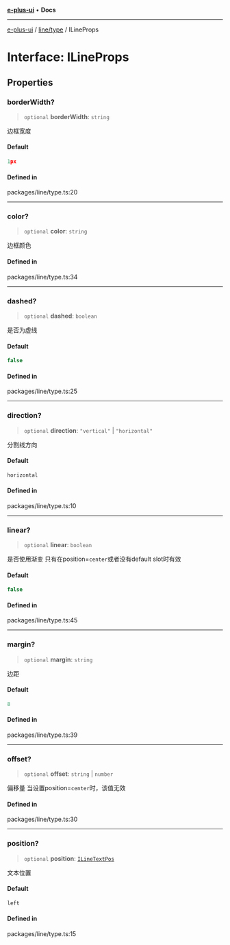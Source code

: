 [**e-plus-ui**](../../../README.md) • **Docs**

***

[e-plus-ui](../../../modules.md) / [line/type](../README.md) / ILineProps

# Interface: ILineProps

## Properties

### borderWidth?

> `optional` **borderWidth**: `string`

边框宽度

#### Default

```ts
1px
```

#### Defined in

packages/line/type.ts:20

***

### color?

> `optional` **color**: `string`

边框颜色

#### Defined in

packages/line/type.ts:34

***

### dashed?

> `optional` **dashed**: `boolean`

是否为虚线

#### Default

```ts
false
```

#### Defined in

packages/line/type.ts:25

***

### direction?

> `optional` **direction**: `"vertical"` \| `"horizontal"`

分割线方向

#### Default

```ts
horizontal
```

#### Defined in

packages/line/type.ts:10

***

### linear?

> `optional` **linear**: `boolean`

是否使用渐变
只有在position=`center`或者没有default slot时有效

#### Default

```ts
false
```

#### Defined in

packages/line/type.ts:45

***

### margin?

> `optional` **margin**: `string`

边距

#### Default

```ts
8
```

#### Defined in

packages/line/type.ts:39

***

### offset?

> `optional` **offset**: `string` \| `number`

偏移量
当设置position=`center`时，该值无效

#### Defined in

packages/line/type.ts:30

***

### position?

> `optional` **position**: [`ILineTextPos`](../type-aliases/ILineTextPos.md)

文本位置

#### Default

```ts
left
```

#### Defined in

packages/line/type.ts:15
